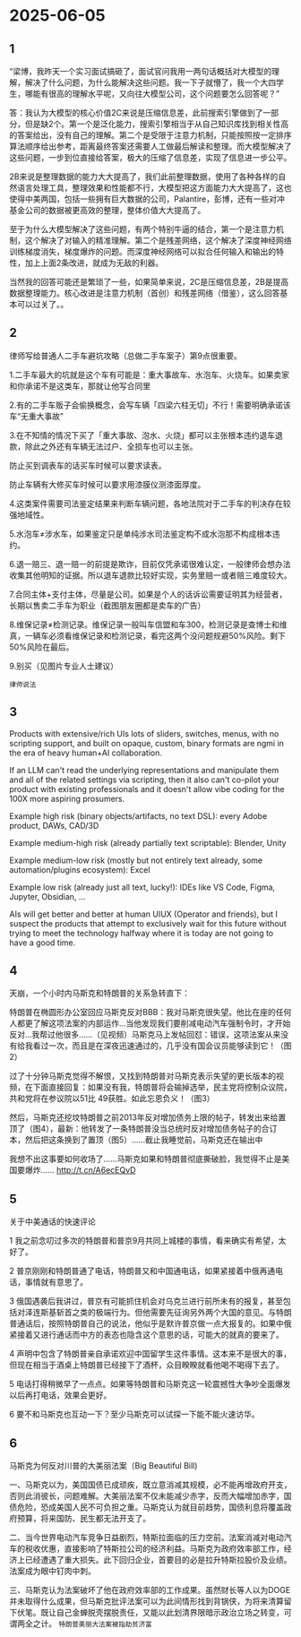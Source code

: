 # 2025-06-05

## 1

“梁博，我昨天一个实习面试搞砸了，面试官问我用一两句话概括对大模型的理解，解决了什么问题，为什么能解决这些问题。我一下子就懵了，我一个大四学生，哪能有很高的理解水平呢，又向往大模型公司，这个问题要怎么回答呢？”

答：我认为大模型的核心价值2C来说是压缩信息差，此前搜索引擎做到了一部分，但是缺2个。第一个是泛化能力，搜索引擎相当于从自己知识库找到相关性高的答案给出，没有自己的理解。第二个是受限于注意力机制，只能按照按一定排序算法顺序给出参考，距离最终答案还需要人工做最后解读和整理。而大模型解决了这些问题，一步到位直接给答案，极大的压缩了信息差，实现了信息进一步公平。

2B来说是整理数据的能力大大提高了，我们此前整理数据，使用了各种各样的自然语言处理工具，整理效果和性能都不行，大模型把这方面能力大大提高了，这也使得中美两国，包括一些拥有巨大数据的公司，Palantire，彭博，还有一些对冲基金公司的数据被更高效的整理，整体价值大大提高了。

至于为什么大模型解决了这些问题，有两个特别牛逼的结合，第一个是注意力机制，这个解决了对输入的精准理解。第二个是残差网络，这个解决了深度神经网络训练梯度消失，梯度爆炸的问题。而深度神经网络可以拟合任何输入和输出的特性，加上上面2条改进，就成为无敌的利器。

当然我的回答可能还是繁琐了一些，如果简单来说，2C是压缩信息差，2B是提高数据整理能力。核心改进是注意力机制（首创）和残差网络（借鉴），这么回答基本可以过关了。。

## 2

律师写给普通人二手车避坑攻略（总做二手车案子）第9点很重要。

1.二手车最大的坑就是这个车有可能是：重大事故车、水泡车、火烧车。如果卖家和你承诺不是这类车，那就让他写合同里

2.有的二手车贩子会偷换概念，会写车辆「四梁六柱无切」不行！需要明确承诺该车“无重大事故”

3.在不知情的情况下买了「重大事故、泡水、火烧」都可以主张根本违约退车退款，除此之外还有车辆无法过户、全损车也可以主张。

防止买到调表车的话买车时候可以要求读表。

防止车辆有大修买车时候可以要求用漆膜仪测漆面厚度。

4.这类案件需要司法鉴定结果来判断车辆问题，各地法院对于二手车的判决存在较强地域性。

5.水泡车≠涉水车，如果鉴定只是单纯涉水司法鉴定构不成水泡那不构成根本违约。

6.退一赔三、退一赔一的前提是欺诈，目前仅凭承诺很难认定，一般律师会想办法收集其他明知的证据。所以退车退款比较好实现，实务里赔一或者赔三难度较大。

7.合同主体+支付主体，尽量是公司。如果是个人的话诉讼需要证明其为经营者，长期以售卖二手车为职业（截图朋友圈都是卖车的广告）

8.维保记录≠检测记录。维保记录一般叫车信盟和车300，检测记录是查博士和维真，一辆车必须看维保记录和检测记录，看完这两个没问题规避50%风险。剩下50%风险在最后。

9.别买（见图片专业人士建议） 

`律师说法`

## 3

Products with extensive/rich UIs lots of sliders, switches, menus, with no scripting support, and built on opaque, custom, binary formats are ngmi in the era of heavy human+AI collaboration.

If an LLM can't read the underlying representations and manipulate them and all of the related settings via scripting, then it also can't co-pilot your product with existing professionals and it doesn't allow vibe coding for the 100X more aspiring prosumers.

Example high risk (binary objects/artifacts, no text DSL): every Adobe product, DAWs, CAD/3D

Example medium-high risk (already partially text scriptable): Blender, Unity

Example medium-low risk (mostly but not entirely text already, some automation/plugins ecosystem): Excel

Example low risk (already just all text, lucky!): IDEs like VS Code, Figma, Jupyter, Obsidian, ...

AIs will get better and better at human UIUX (Operator and friends), but I suspect the products that attempt to exclusively wait for this future without trying to meet the technology halfway where it is today are not going to have a good time.



## 4

天崩，一个小时内马斯克和特朗普的关系急转直下：

特朗普在椭圆形办公室回应马斯克反对BBB：我对马斯克很失望。他比在座的任何人都更了解这项法案的内部运作…当他发现我们要削减电动汽车强制令时，才开始反对…我帮过他很多……（见视频）马斯克马上发帖回怼：错误，这项法案从来没有给我看过一次，而且是在深夜迅速通过的，几乎没有国会议员能够读到它！（图2）

过了十分钟马斯克觉得不解恨，又找到特朗普对马斯克表示失望的更长版本的视频，在下面直接回复：如果没有我，特朗普将会输掉选举，民主党将控制众议院，共和党将在参议院以51比 49获胜。如此忘恩负义！（图3）

然后，马斯克还挖坟特朗普之前2013年反对增加债务上限的帖子，转发出来给置顶了（图4），最新：他转发了一条特朗普没当总统时反对增加债务帖子的合订本，然后把这条换到了置顶（图5）……截止我睡觉前，马斯克还在输出中

我想不出这事要如何收场了……马斯克如果和特朗普彻底撕破脸，我觉得不止是美国要爆炸…… http://t.cn/A6ecEQvD

## 5

关于中美通话的快速评论

1 我之前念叨过多次的特朗普和普京9月共同上城楼的事情，看来确实有希望，太好了。

2 普京刚刚和特朗普通了电话，特朗普又和中国通电话，如果紧接着中俄再通电话，事情就有意思了。

3 俄国遇袭后我讲过，普京有可能抓住机会对乌克兰进行前所未有的报复，甚至包括对泽连斯基斩首之类的极端行为。但他需要先征询另外两个大国的意见。与特朗普通话后，按照特朗普自己的说法，他似乎是默许普京做一点大报复的。如果中俄紧接着又进行通话而中方的表态也隐含这个意思的话，可能大的就真的要来了。

4 声明中包含了特朗普亲自承诺欢迎中国留学生这件事情。这本来不是很大的事，但现在相当于酒桌上特朗普已经接下了酒杯，众目睽睽就看他喝不喝得下去了。

5 电话打得稍微早了一点点。如果等特朗普和马斯克这一轮震撼性大争吵全面爆发以后再打电话，效果会更好。

6 要不和马斯克也互动一下？至少马斯克可以试探一下能不能火速访华。

## 6

马斯克为何反对川普的大美丽法案（Big Beautiful Bill)

一、马斯克以为，美国国债已成顽疾，既立意消减其规模，必不能再增政府开支，否则此消彼长，问题难解。大美丽法案不仅未能减少赤字，反而大幅增加赤字，国债危险，恐成美国人民不可负担之重。马斯克认为就目前趋势，国债利息将覆盖政府预算，将来国防、民生都无法开支了。

二、当今世界电动汽车竞争日益剧烈，特斯拉面临的压力空前。法案消减对电动汽车的税收优惠，直接影响了特斯拉公司的经济利益。马斯克为政府效率部工作，经济上已经遭遇了重大损失。此下回归企业，首要目的必是拉升特斯拉股价及业绩。法案成为眼中钉肉中刺。

三、马斯克认为法案破坏了他在政府效率部的工作成果。虽然财长等人以为DOGE并未取得什么成果，但马斯克批评法案可以为此间情形找到背锅侠，为将来清算留下伏笔。既让自己金蝉脱壳摆脱责任，又能以此划清界限暗示政治立场之转变，可谓两全之计。 `特朗普美丽大法案被指劫贫济富`

